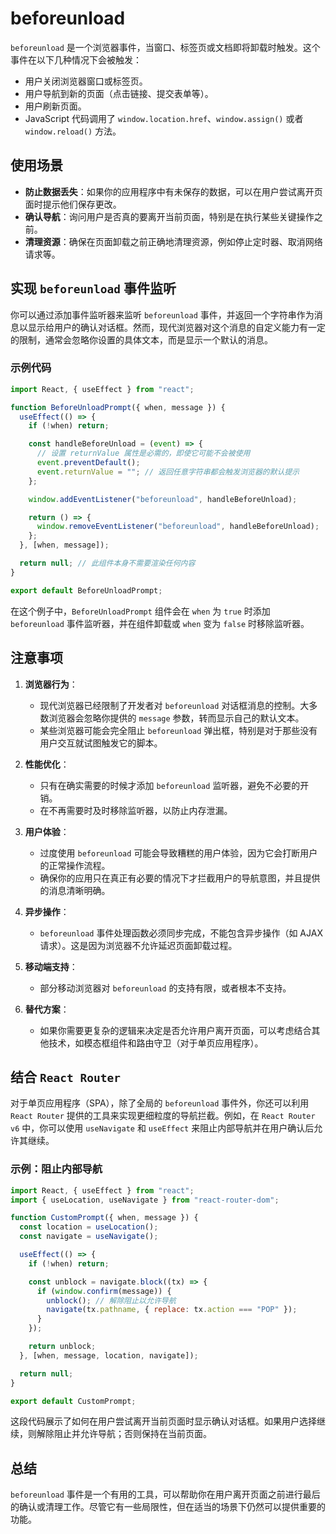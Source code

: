 # beforeunload

`beforeunload` 是一个浏览器事件，当窗口、标签页或文档即将卸载时触发。这个事件在以下几种情况下会被触发：

- 用户关闭浏览器窗口或标签页。
- 用户导航到新的页面（点击链接、提交表单等）。
- 用户刷新页面。
- JavaScript 代码调用了 `window.location.href`、`window.assign()` 或者 `window.reload()` 方法。

## 使用场景

- **防止数据丢失**：如果你的应用程序中有未保存的数据，可以在用户尝试离开页面时提示他们保存更改。
- **确认导航**：询问用户是否真的要离开当前页面，特别是在执行某些关键操作之前。
- **清理资源**：确保在页面卸载之前正确地清理资源，例如停止定时器、取消网络请求等。

## 实现 `beforeunload` 事件监听

你可以通过添加事件监听器来监听 `beforeunload` 事件，并返回一个字符串作为消息以显示给用户的确认对话框。然而，现代浏览器对这个消息的自定义能力有一定的限制，通常会忽略你设置的具体文本，而是显示一个默认的消息。

### 示例代码

```jsx
import React, { useEffect } from "react";

function BeforeUnloadPrompt({ when, message }) {
  useEffect(() => {
    if (!when) return;

    const handleBeforeUnload = (event) => {
      // 设置 returnValue 属性是必需的，即使它可能不会被使用
      event.preventDefault();
      event.returnValue = ""; // 返回任意字符串都会触发浏览器的默认提示
    };

    window.addEventListener("beforeunload", handleBeforeUnload);

    return () => {
      window.removeEventListener("beforeunload", handleBeforeUnload);
    };
  }, [when, message]);

  return null; // 此组件本身不需要渲染任何内容
}

export default BeforeUnloadPrompt;
```

在这个例子中，`BeforeUnloadPrompt` 组件会在 `when` 为 `true` 时添加 `beforeunload` 事件监听器，并在组件卸载或 `when` 变为 `false` 时移除监听器。

## 注意事项

1. **浏览器行为**：

   - 现代浏览器已经限制了开发者对 `beforeunload` 对话框消息的控制。大多数浏览器会忽略你提供的 `message` 参数，转而显示自己的默认文本。
   - 某些浏览器可能会完全阻止 `beforeunload` 弹出框，特别是对于那些没有用户交互就试图触发它的脚本。

2. **性能优化**：

   - 只有在确实需要的时候才添加 `beforeunload` 监听器，避免不必要的开销。
   - 在不再需要时及时移除监听器，以防止内存泄漏。

3. **用户体验**：

   - 过度使用 `beforeunload` 可能会导致糟糕的用户体验，因为它会打断用户的正常操作流程。
   - 确保你的应用只在真正有必要的情况下才拦截用户的导航意图，并且提供的消息清晰明确。

4. **异步操作**：

   - `beforeunload` 事件处理函数必须同步完成，不能包含异步操作（如 AJAX 请求）。这是因为浏览器不允许延迟页面卸载过程。

5. **移动端支持**：

   - 部分移动浏览器对 `beforeunload` 的支持有限，或者根本不支持。

6. **替代方案**：
   - 如果你需要更复杂的逻辑来决定是否允许用户离开页面，可以考虑结合其他技术，如模态框组件和路由守卫（对于单页应用程序）。

## 结合 `React Router`

对于单页应用程序（SPA），除了全局的 `beforeunload` 事件外，你还可以利用 `React Router` 提供的工具来实现更细粒度的导航拦截。例如，在 `React Router v6` 中，你可以使用 `useNavigate` 和 `useEffect` 来阻止内部导航并在用户确认后允许其继续。

### 示例：阻止内部导航

```jsx
import React, { useEffect } from "react";
import { useLocation, useNavigate } from "react-router-dom";

function CustomPrompt({ when, message }) {
  const location = useLocation();
  const navigate = useNavigate();

  useEffect(() => {
    if (!when) return;

    const unblock = navigate.block((tx) => {
      if (window.confirm(message)) {
        unblock(); // 解除阻止以允许导航
        navigate(tx.pathname, { replace: tx.action === "POP" });
      }
    });

    return unblock;
  }, [when, message, location, navigate]);

  return null;
}

export default CustomPrompt;
```

这段代码展示了如何在用户尝试离开当前页面时显示确认对话框。如果用户选择继续，则解除阻止并允许导航；否则保持在当前页面。

## 总结

`beforeunload` 事件是一个有用的工具，可以帮助你在用户离开页面之前进行最后的确认或清理工作。尽管它有一些局限性，但在适当的场景下仍然可以提供重要的功能。
